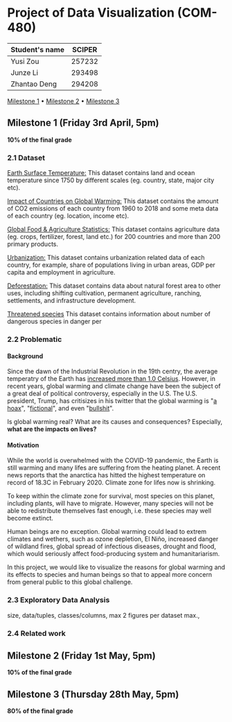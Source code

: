 # Project of Data Visualization (COM-480)

| Student's name | SCIPER |
| -------------- | ------ |
| Yusi Zou       | 257232 |
| Junze Li       | 293498 |
| Zhantao Deng   | 294208 |

[Milestone 1](#milestone-1-friday-3rd-april-5pm) • [Milestone 2](#milestone-2-friday-1st-may-5pm) • [Milestone 3](#milestone-3-thursday-28th-may-5pm)

## Milestone 1 (Friday 3rd April, 5pm)

**10% of the final grade**

### 2.1 Dataset
<!-- 
1. Datasets. 
2. Quality of the data it contains 
3. how much preprocessing require for VIZ
-->

[Earth Surface Temperature:](https://www.kaggle.com/berkeleyearth/climate-change-earth-surface-temperature-data) This dataset contains land and ocean temperature since 1750 by different scales (eg. country, state, major city etc).

[Impact of Countries on Global Warming:](https://www.kaggle.com/catamount11/who-is-resposible-for-global-warming) This dataset contains the amount of CO2 emissions of each country from 1960 to 2018 and some meta data of each country (eg. location, income etc).

[Global Food & Agriculture Statistics:](https://www.kaggle.com/unitednations/global-food-agriculture-statistics) This dataset contains agriculture data (eg. crops, fertilizer, forest, land etc.) for 200 countries and more than 200 primary products.

[Urbanization:](https://ourworldindata.org/urbanization) This dataset contains urbanization related data of each country, for example, share of populations living in urban areas, GDP per capita and employment in agriculture.

[Deforestation:](https://datacatalog.worldbank.org/annual-deforestation-change) This dataset contains data about natural forest area to other uses, including shifting cultivation, permanent agriculture, ranching, settlements, and infrastructure development.

[Threatened species](https://stats.oecd.org/viewhtml.aspx?datasetcode=WILD_LIFE&lang=en) This dataset contains information about number of dangerous species in danger per


### 2.2 Problematic

#### Background
Since the dawn of the Industrial Revolution in the 19th centry, the average temperatry of the Earth has [increased more than 1.0 Celsius](https://earthobservatory.nasa.gov/world-of-change/decadaltemp.php). However, in recent years, global warming and climate change have been the subject of a great deal of political controversy, especially in the U.S. The U.S. president, Trump, has critisizes in his twitter that the global warming is "[a hoax](https://twitter.com/realDonaldTrump/status/427226424987385856)", "[fictional](https://twitter.com/realDonaldTrump/status/509436043368873984)", and even "[bullshit](https://twitter.com/realDonaldTrump/status/418542137899491328)". 

Is global warming real? What are its causes and consequences? Especially, **what are the impacts on lives?**

#### Motivation
<!-- 
1. What am I trying to show with my VIZ
2. overview for the project, motivation, target audience.
 -->

While the world is overwhelmed with the COVID-19 pandemic, the Earth is still warming and many lifes are suffering from the heating planet. A recent news reports that the anarctica has hitted the highest temperature on record of 18.3C in February 2020. Climate zone for lifes now is shrinking.

To keep within the climate zone for survival, most species on this planet, including plants, will have to migrate[](https://wwf.panda.org/our_work/wildlife/problems/climate_change/). However, many species will not be able to redistribute themselves fast enough, i.e. these species may well become extinct. 

Human beings are no exception. Global warming could lead to extrem climates and wethers, such as ozone depletion, El Niño, increased danger of wildland fires, global spread of infectious diseases, drought and flood, which would seriously affect food-producing system and humanitariarism.

In this project, we would like to visualize the reasons for global warming and its effects to species and human beings so that to appeal more concern from general public to this global challenge. 


### 2.3 Exploratory Data Analysis
<!-- Pre-processing of the data set you chose: basic statistics + insights about the data -->
size, data/tuples, classes/columns, max 2 figures per dataset max.,


### 2.4 Related work

<!-- 
- What others have already done with the data?
- Why is your approach original?
- What source of inspiration do you take? Visualizations that you found on other websites or magazines (might be unrelated to your data).
-->




## Milestone 2 (Friday 1st May, 5pm)

**10% of the final grade**




## Milestone 3 (Thursday 28th May, 5pm)

**80% of the final grade**
